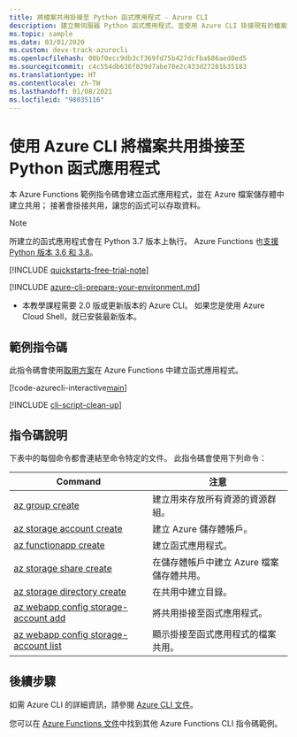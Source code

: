 ```yaml
---
title: 將檔案共用掛接至 Python 函式應用程式 - Azure CLI
description: 建立無伺服器 Python 函式應用程式，並使用 Azure CLI 掛接現有的檔案共用。
ms.topic: sample
ms.date: 03/01/2020
ms.custom: devx-track-azurecli
ms.openlocfilehash: 00bf0ecc9db3cf369fd75b427dcfba686aed0ed5
ms.sourcegitcommit: c4c554db636f829d7abe70e2c433d27281b35183
ms.translationtype: HT
ms.contentlocale: zh-TW
ms.lasthandoff: 01/08/2021
ms.locfileid: "98035116"
---
```

# <a name="mount-a-file-share-to-a-python-function-app-using-azure-cli"></a>使用 Azure CLI 將檔案共用掛接至 Python 函式應用程式

本 Azure Functions 範例指令碼會建立函式應用程式，並在 Azure 檔案儲存體中建立共用； 接著會掛接共用，讓您的函式可以存取資料。  

>[!NOTE]
>所建立的函式應用程式會在 Python 3.7 版本上執行。 Azure Functions 也[支援 Python 版本 3.6 和 3.8](../functions-reference-python.md#python-version)。

[!INCLUDE [quickstarts-free-trial-note](../../../includes/quickstarts-free-trial-note.md)]

[!INCLUDE [azure-cli-prepare-your-environment.md](../../../includes/azure-cli-prepare-your-environment.md)]

 - 本教學課程需要 2.0 版或更新版本的 Azure CLI。 如果您是使用 Azure Cloud Shell，就已安裝最新版本。 

## <a name="sample-script"></a>範例指令碼

此指令碼會使用[取用方案](../consumption-plan.md)在 Azure Functions 中建立函式應用程式。

[!code-azurecli-interactive[main](../../../cli_scripts/azure-functions/functions-cli-mount-files-storage-linux/functions-cli-mount-files-storage-linux.sh "Create a function app on a Consumption plan")]

[!INCLUDE [cli-script-clean-up](../../../includes/cli-script-clean-up.md)]

## <a name="script-explanation"></a>指令碼說明

下表中的每個命令都會連結至命令特定的文件。 此指令碼會使用下列命令：

| Command | 注意 |
|---|---|
| [az group create](/cli/azure/group#az-group-create) | 建立用來存放所有資源的資源群組。 |
| [az storage account create](/cli/azure/storage/account#az-storage-account-create) | 建立 Azure 儲存體帳戶。 |
| [az functionapp create](/cli/azure/functionapp#az-functionapp-create) | 建立函式應用程式。 |
| [az storage share create](/cli/azure/storage/share#az-storage-share-create) | 在儲存體帳戶中建立 Azure 檔案儲存體共用。 | 
| [az storage directory create](/cli/azure/storage/directory#az-storage-directory-create) | 在共用中建立目錄。 |
| [az webapp config storage-account add](/cli/azure/webapp/config/storage-account#az-webapp-config-storage-account-add) | 將共用掛接至函式應用程式。 |
| [az webapp config storage-account list](/cli/azure/webapp/config/storage-account#az-webapp-config-storage-account-list) | 顯示掛接至函式應用程式的檔案共用。 | 

## <a name="next-steps"></a>後續步驟

如需 Azure CLI 的詳細資訊，請參閱 [Azure CLI 文件](/cli/azure)。

您可以在 [Azure Functions 文件](../functions-cli-samples.md)中找到其他 Azure Functions CLI 指令碼範例。
